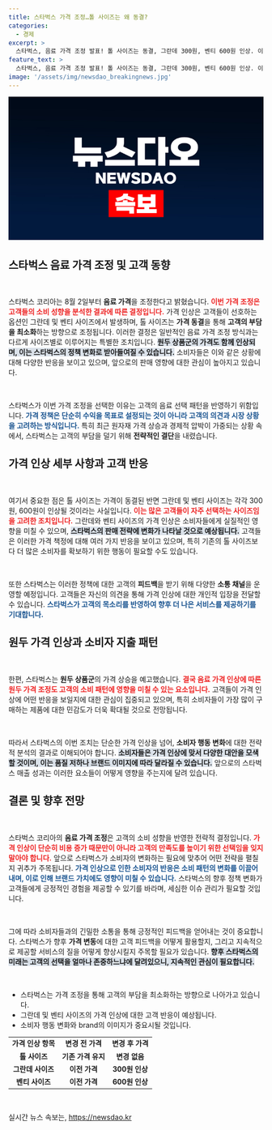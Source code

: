 ```yaml
---
title: 스타벅스 가격 조정…톨 사이즈는 왜 동결?
categories:
  - 경제
excerpt: >
  스타벅스, 음료 가격 조정 발표! 톨 사이즈는 동결, 그란데 300원, 벤티 600원 인상. 이번 조정, 사이즈별로는 첫 시도! 소비자 반응은? 클릭해서 확인하세요!
feature_text: >
  스타벅스, 음료 가격 조정 발표! 톨 사이즈는 동결, 그란데 300원, 벤티 600원 인상. 이번 조정, 사이즈별로는 첫 시도! 소비자 반응은? 클릭해서 확인하세요!
image: '/assets/img/newsdao_breakingnews.jpg'
---
```


<p><img src="/assets/img/newsdao_breakingnews.jpg" alt="bookingtag 속보" /></p>

<h2 data-ke-size="size26">스타벅스 음료 가격 조정 및 고객 동향</h2>

<p data-ke-size="size16">&nbsp;</p>

<p>스타벅스 코리아는 8월 2일부터 <strong>음료 가격</strong>을 조정한다고 밝혔습니다. <b><span style="color: #ee2323;">이번 가격 조정은 고객들의 소비 성향을 분석한 결과에 따른 결정입니다.</span></b> 가격 인상은 고객들이 선호하는 옵션인 그란데 및 벤티 사이즈에서 발생하며, 톨 사이즈는 <strong>가격 동결</strong>을 통해 <strong>고객의 부담을 최소화</strong>하는 방향으로 조정됩니다. 이러한 결정은 일반적인 음료 가격 조정 방식과는 다르게 사이즈별로 이루어지는 특별한 조치입니다. <b><span style="background-color: #21538527;">원두 상품군의 가격도 함께 인상되며, 이는 스타벅스의 정책 변화로 받아들여질 수 있습니다.</span></b> 소비자들은 이와 같은 상황에 대해 다양한 반응을 보이고 있으며, 앞으로의 판매 영향에 대한 관심이 높아지고 있습니다.</p>

<p data-ke-size="size16">&nbsp;</p>

<p>스타벅스가 이번 가격 조정을 선택한 이유는 고객의 음료 선택 패턴을 반영하기 위함입니다. <b><span style="color: #1a5490;">가격 정책은 단순히 수익을 목표로 설정되는 것이 아니라 고객의 의견과 시장 상황을 고려하는 방식입니다.</span></b> 특히 최근 원자재 가격 상승과 경제적 압박이 가중되는 상황 속에서, 스타벅스는 고객의 부담을 덜기 위해 <strong>전략적인 결단</strong>을 내렸습니다.</p>

<h2 data-ke-size="size26">가격 인상 세부 사항과 고객 반응</h2>

<p data-ke-size="size16">&nbsp;</p>

<p>여기서 중요한 점은 톨 사이즈는 가격이 동결된 반면 그란데 및 벤티 사이즈는 각각 300원, 600원이 인상될 것이라는 사실입니다. <b><span style="color: #ee2323;">이는 많은 고객들이 자주 선택하는 사이즈임을 고려한 조치입니다.</span></b> 그란데와 벤티 사이즈의 가격 인상은 소비자들에게 실질적인 영향을 미칠 수 있으며, <b><span style="background-color: #21538527;">스타벅스의 판매 전략에 변화가 나타날 것으로 예상됩니다.</span></b> 고객들은 이러한 가격 책정에 대해 여러 가지 반응을 보이고 있으며, 특히 기존의 톨 사이즈보다 더 많은 소비자를 확보하기 위한 행동이 필요할 수도 있습니다.</p>

<p data-ke-size="size16">&nbsp;</p>

<p>또한 스타벅스는 이러한 정책에 대한 고객의 <strong>피드백</strong>을 받기 위해 다양한 <strong>소통 채널</strong>을 운영할 예정입니다. 고객들은 자신의 의견을 통해 가격 인상에 대한 개인적 입장을 전달할 수 있습니다. <b><span style="color: #1a5490;">스타벅스가 고객의 목소리를 반영하여 향후 더 나은 서비스를 제공하기를 기대합니다.</span></b></p>

<h2 data-ke-size="size26">원두 가격 인상과 소비자 지출 패턴</h2>

<p data-ke-size="size16">&nbsp;</p>

<p>한편, 스타벅스는 <strong>원두 상품군</strong>의 가격 상승을 예고했습니다. <b><span style="color: #ee2323;">결국 음료 가격 인상에 따른 원두 가격 조정도 고객의 소비 패턴에 영향을 미칠 수 있는 요소입니다.</span></b> 고객들이 가격 인상에 어떤 반응을 보일지에 대한 관심이 집중되고 있으며, 특히 소비자들이 가장 많이 구매하는 제품에 대한 민감도가 더욱 확대될 것으로 전망됩니다. </p>

<p data-ke-size="size16">&nbsp;</p>

<p>따라서 스타벅스의 이번 조치는 단순한 가격 인상을 넘어, <strong>소비자 행동 변화</strong>에 대한 전략적 분석의 결과로 이해되어야 합니다. <b><span style="background-color: #21538527;">소비자들은 가격 인상에 맞서 다양한 대안을 모색할 것이며, 이는 품질 저하나 브랜드 이미지에 따라 달라질 수 있습니다.</span></b> 앞으로의 스타벅스 매출 성과는 이러한 요소들이 어떻게 영향을 주는지에 달려 있습니다.</p>

<h2 data-ke-size="size26">결론 및 향후 전망</h2>

<p data-ke-size="size16">&nbsp;</p>

<p>스타벅스 코리아의 <strong>음료 가격 조정</strong>은 고객의 소비 성향을 반영한 전략적 결정입니다. <b><span style="color: #ee2323;">가격 인상이 단순히 비용 증가 때문만이 아니라 고객의 만족도를 높이기 위한 선택임을 잊지 말아야 합니다.</span></b> 앞으로 스타벅스가 소비자의 변화하는 필요에 맞추어 어떤 전략을 펼칠지 귀추가 주목됩니다. <b><span style="color: #1a5490;">가격 인상으로 인한 소비자의 반응은 소비 패턴의 변화를 이끌어내며, 이로 인해 브랜드 가치에도 영향이 미칠 수 있습니다.</span></b> 스타벅스의 향후 정책 변화가 고객들에게 긍정적인 경험을 제공할 수 있기를 바라며, 세심한 이슈 관리가 필요할 것입니다.</p>

<p data-ke-size="size16">&nbsp;</p>

<p>그에 따라 소비자들과의 긴밀한 소통을 통해 긍정적인 피드백을 얻어내는 것이 중요합니다. 스타벅스가 향후 <strong>가격 변동</strong>에 대한 고객 피드백을 어떻게 활용할지, 그리고 지속적으로 제공할 서비스의 질을 어떻게 향상시킬지 주목할 필요가 있습니다. <b><span style="background-color: #21538527;">향후 스타벅스의 미래는 고객의 선택을 얼마나 존중하느냐에 달려있으니, 지속적인 관심이 필요합니다.</span></b> </p>

<p data-ke-size="size16">&nbsp;</p>

<ul>
    <li>스타벅스는 가격 조정을 통해 고객의 부담을 최소화하는 방향으로 나아가고 있습니다.</li>
    <li>그란데 및 벤티 사이즈의 가격 인상에 대한 고객 반응이 예상됩니다.</li>
    <li>소비자 행동 변화와 brand의 이미지가 중요시될 것입니다.</li>
</ul>

<table>
    <tr>
        <td style="text-align: center; height: 17px;"><b>가격 인상 항목</b></td>
        <td style="text-align: center; height: 17px;"><b>변경 전 가격</b></td>
        <td style="text-align: center; height: 17px;"><b>변경 후 가격</b></td>
    </tr>
    <tr>
        <td style="text-align: center; height: 17px;"><b>톨 사이즈</b></td>
        <td style="text-align: center; height: 17px;"><b>기존 가격 유지</b></td>
        <td style="text-align: center; height: 17px;"><b>변경 없음</b></td>
    </tr>
    <tr>
        <td style="text-align: center; height: 17px;"><b>그란데 사이즈</b></td>
        <td style="text-align: center; height: 17px;"><b>이전 가격</b></td>
        <td style="text-align: center; height: 17px;"><b>300원 인상</b></td>
    </tr>
    <tr>
        <td style="text-align: center; height: 17px;"><b>벤티 사이즈</b></td>
        <td style="text-align: center; height: 17px;"><b>이전 가격</b></td>
        <td style="text-align: center; height: 17px;"><b>600원 인상</b></td>
    </tr>
</table>

<p data-ke-size="size16">&nbsp;</p>
실시간 뉴스 속보는, <a href="https://newsdao.kr" rel="dofollow">https://newsdao.kr</a>


